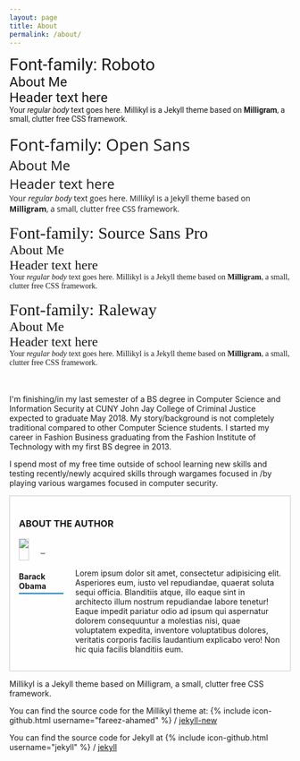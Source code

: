 ```yaml
---
layout: page
title: About
permalink: /about/
---
```


<div style="font-family: 'Roboto', serif;font-size: 30px;">Font-family: Roboto</div>
<div style="font-family: 'Roboto', serif;font-size: 24px;">About Me<br>Header text here</div>
<div style="font-family: 'Roboto', serif;">Your <em>regular body</em> text goes here.  Millikyl is a Jekyll theme based on <strong>Milligram</strong>, a small, clutter free CSS framework.</div>
<br>
<div style="font-family: 'Open Sans', serif;font-size: 30px;">Font-family: Open Sans</div>
<div style="font-family: 'Open Sans', serif;font-size: 24px;">About Me<br>Header text here</div>
<div style="font-family: 'Open Sans', serif;">Your <em>regular body</em> text goes here.  Millikyl is a Jekyll theme based on <strong>Milligram</strong>, a small, clutter free CSS framework.</div>
<br>
<div style="font-family: 'Source Sans Pro', serif;font-size: 30px;">Font-family: Source Sans Pro</div>
<div style="font-family: 'Source Sans Pro', serif;font-size: 24px;">About Me<br>Header text here</div>
<div style="font-family: 'Source Sans Pro', serif;">Your <em>regular body</em> text goes here.  Millikyl is a Jekyll theme based on <strong>Milligram</strong>, a small, clutter free CSS framework.</div>
<br>
<div style="font-family: 'Raleway', serif;font-size: 30px;">Font-family: Raleway</div>
<div style="font-family: 'Raleway', serif;font-size: 24px;">About Me<br>Header text here</div>
<div style="font-family: 'Raleway', serif;">Your <em>regular body</em> text goes here.  Millikyl is a Jekyll theme based on <strong>Milligram</strong>, a small, clutter free CSS framework.</div>
<br>
<br>

I'm finishing/in my last semester of a BS degree in Computer Science and Information Security at CUNY John Jay College of Criminal Justice expected to graduate May 2018.  My story/background is not completely traditional compared to other Computer Science students.  I started my career in Fashion Business graduating from the Fashion Institute of Technology with my first BS degree in 2013.

I spend most of my free time outside of school learning new skills and testing recently/newly acquired skills through wargames focused in /by playing various wargames focused in computer security.


<style>
.about-the-author {
  background-color: #fefefe;
  padding: 1rem;
  border: 1px solid #cacaca;
}

.about-the-author .separator-left {
  text-align: left;
}

.about-the-author .separator-left::before, .about-the-author .separator-left::after {
  display: table;
  content: ' ';
  -webkit-flex-basis: 0;
      -ms-flex-preferred-size: 0;
          flex-basis: 0;
  -webkit-order: 1;
      -ms-flex-order: 1;
          order: 1;
}

.about-the-author .separator-left::after {
  clear: both;
}

.about-the-author .separator-left::after {
  position: relative;
  width: 5rem;
  border-bottom: 0.125rem solid #1779ba;
  margin: 0.3rem auto 0;
  margin-left: 0;
}

.about-the-author .author-title {
  text-transform: uppercase;
}

.about-the-author .author-social {
  text-align: center;
  margin-top: 0.7rem;
  margin-bottom: 0.7rem;
}

.about-the-author .author-social .fa-stack {
  display: inline-block;
}

.about-the-author .author-social .fa-stack.facebook {
  color: #4c70ba;
}

.about-the-author .author-social .fa-stack.facebook:hover, .about-the-author .author-social .fa-stack.facebook:focus {
  color: #3b5998;
}

.about-the-author .author-social .fa-stack.twitter {
  color: #83c3f3;
}

.about-the-author .author-social .fa-stack.twitter:hover, .about-the-author .author-social .fa-stack.twitter:focus {
  color: #55acee;
}

.about-the-author .author-social .fa-stack.linkedin {
  color: #009ee8;
}

.about-the-author .author-social .fa-stack.linkedin:hover, .about-the-author .author-social .fa-stack.linkedin:focus {
  color: #007bb5;
}

.about-the-author .author-image {
  border: 1px solid #cacaca;
}
</style>

<div class="about-the-author">
  <h3 class="author-title">About the Author</h3>
  <div class="row">
    <div class="small-12 medium-4 columns">
      <div class="author-image">
        <img src="https://upload.wikimedia.org/wikipedia/commons/thumb/8/8d/President_Barack_Obama.jpg/480px-President_Barack_Obama.jpg">
      </div>
      <div class="author-social">
        <a href="#">
          <span class="fa-stack fa-lg facebook">
            <i class="fa fa-circle fa-stack-2x"></i>
            <i class="fa fa-facebook fa-stack-1x fa-inverse"></i>
          </span>
        </a>
        <a href="#">
          <span class="fa-stack fa-lg twitter">
            <i class="fa fa-circle fa-stack-2x"></i>
            <i class="fa fa-twitter fa-stack-1x fa-inverse"></i>
          </span>
        </a>
        <a href="#">
          <span class="fa-stack fa-lg linkedin">
            <i class="fa fa-circle fa-stack-2x"></i>
            <i class="fa fa-linkedin fa-stack-1x fa-inverse"></i>
          </span>
        </a>
      </div>
    </div>
    <div class="small-12 medium-8 columns">
      <h4 class="separator-left">Barack Obama</h4>
      <p>Lorem ipsum dolor sit amet, consectetur adipisicing elit. Asperiores eum, iusto vel repudiandae, quaerat soluta sequi officia. Blanditiis atque, illo eaque sint in architecto illum nostrum repudiandae labore tenetur! Eaque impedit pariatur odio ad ipsum qui aspernatur dolorem consequuntur a molestias nisi, quae voluptatem expedita, inventore voluptatibus dolores, veritatis corporis facilis laudantium explicabo vero! Non hic quia facilis blanditiis eum.</p>
    </div>
  </div>
</div>



Millikyl is a Jekyll theme based on Milligram, a small, clutter free CSS framework.

You can find the source code for the Millikyl theme at:
{% include icon-github.html username="fareez-ahamed" %} /
[jekyll-new](https://github.com/fareez-ahamed/millikyl)

You can find the source code for Jekyll at
{% include icon-github.html username="jekyll" %} /
[jekyll](https://github.com/jekyll/jekyll)
